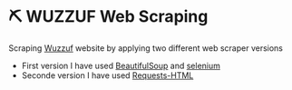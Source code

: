 # :pick: WUZZUF Web Scraping 
Scraping [Wuzzuf](https://wuzzuf.net/jobs/egypt) website by applying two different web scraper versions
- First version I have used [BeautifulSoup](https://www.crummy.com/software/BeautifulSoup/bs4/doc/) and [selenium](https://selenium-python.readthedocs.io/getting-started.html)
- Seconde version I have used [Requests-HTML](https://requests.readthedocs.io/projects/requests-html/en/latest/)

